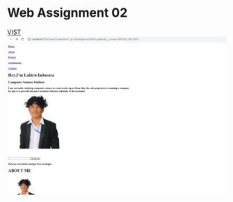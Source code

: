 <h1>Web Assignment 02 </h1>
<a href = "https://lahiru4.github.io/web-Assignment-02/">VIST</a>
<img  width="700px" src="assert/assimg.png">

